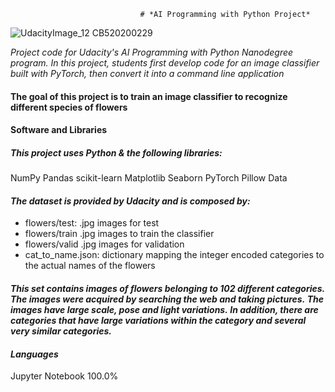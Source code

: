                                  # *AI Programming with Python Project*

![UdacityImage_12 _CB520200229_](https://user-images.githubusercontent.com/33560386/103129495-6eaebb00-46b2-11eb-8e06-43d11a8b2c77.png)

*Project code for Udacity's AI Programming with Python Nanodegree program. In this project, students first develop code for an image classifier built with PyTorch, then convert it into a command line application*

#### The goal of this project is to train an image classifier to recognize different species of flowers


#### Software and Libraries

##### This project uses Python & the following libraries:
 NumPy
 Pandas
 scikit-learn
 Matplotlib
 Seaborn
 PyTorch
 Pillow
 Data


#### *The dataset is provided by Udacity and is composed by:*
- flowers/test: .jpg images for test
- flowers/train .jpg images to train the classifier
- flowers/valid .jpg images for validation
- cat_to_name.json: dictionary mapping the integer encoded categories to the actual names of the flowers

#### *This set contains images of flowers belonging to 102 different categories.* *The images were acquired by searching the web and taking pictures.* *The images have large scale, pose and light variations.* *In addition, there are categories that have large variations within the category and several very similar categories.*

#### *Languages*
Jupyter Notebook
100.0%
